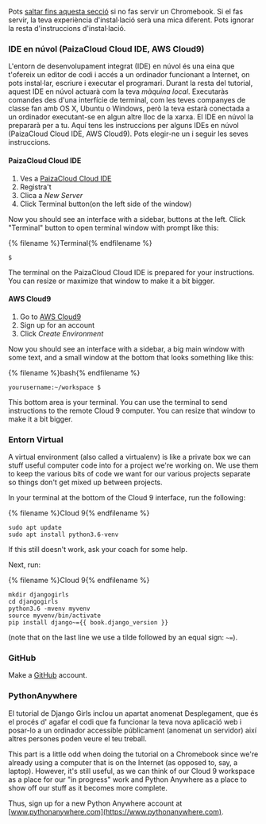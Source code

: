 Pots [saltar fins aquesta secció](http://tutorial.djangogirls.org/en/installation/#install-python) si no fas servir un Chromebook. Si el fas servir, la teva experiència d'instal·lació serà una mica diferent. Pots ignorar la resta d'instruccions d'instal·lació.

### IDE en núvol (PaizaCloud Cloud IDE, AWS Cloud9)

L'entorn de desenvolupament integrat (IDE) en núvol és una eina que t'ofereix un editor de codi i accés a un ordinador funcionant a Internet, on pots instal·lar, escriure i executar el programari. Durant la resta del tutorial, aquest IDE en núvol actuarà com la teva *màquina local*. Executaràs comandes des d'una interfície de terminal, com les teves companyes de classe fan amb OS X, Ubuntu o Windows, però la teva estarà conectada a un ordinador executant-se en algun altre lloc de la xarxa. El IDE en núvol la prepararà per a tu. Aquí tens les instruccions per alguns IDEs en núvol (PaizaCloud Cloud IDE, AWS Cloud9). Pots elegir-ne un i seguir les seves instruccions.

#### PaizaCloud Cloud IDE

1. Ves a [PaizaCloud Cloud IDE](https://paiza.cloud/)
2. Registra't
3. Clica a *New Server*
4. Click Terminal button(on the left side of the window)

Now you should see an interface with a sidebar, buttons at the left. Click "Terminal" button to open terminal window with prompt like this:

{% filename %}Terminal{% endfilename %}

    $
    

The terminal on the PaizaCloud Cloud IDE is prepared for your instructions. You can resize or maximize that window to make it a bit bigger.

#### AWS Cloud9

1. Go to [AWS Cloud9](https://aws.amazon.com/cloud9/)
2. Sign up for an account
3. Click *Create Environment*

Now you should see an interface with a sidebar, a big main window with some text, and a small window at the bottom that looks something like this:

{% filename %}bash{% endfilename %}

    yourusername:~/workspace $
    

This bottom area is your terminal. You can use the terminal to send instructions to the remote Cloud 9 computer. You can resize that window to make it a bit bigger.

### Entorn Virtual

A virtual environment (also called a virtualenv) is like a private box we can stuff useful computer code into for a project we're working on. We use them to keep the various bits of code we want for our various projects separate so things don't get mixed up between projects.

In your terminal at the bottom of the Cloud 9 interface, run the following:

{% filename %}Cloud 9{% endfilename %}

    sudo apt update
    sudo apt install python3.6-venv
    

If this still doesn't work, ask your coach for some help.

Next, run:

{% filename %}Cloud 9{% endfilename %}

    mkdir djangogirls
    cd djangogirls
    python3.6 -mvenv myvenv
    source myvenv/bin/activate
    pip install django~={{ book.django_version }}
    

(note that on the last line we use a tilde followed by an equal sign: `~=`).

### GitHub

Make a [GitHub](https://github.com) account.

### PythonAnywhere

El tutorial de Django Girls inclou un apartat anomenat Desplegament, que és el procés d' agafar el codi que fa funcionar la teva nova aplicació web i posar-lo a un ordinador accessible públicament (anomenat un servidor) així altres persones poden veure el teu treball.

This part is a little odd when doing the tutorial on a Chromebook since we're already using a computer that is on the Internet (as opposed to, say, a laptop). However, it's still useful, as we can think of our Cloud 9 workspace as a place for our "in progress" work and Python Anywhere as a place to show off our stuff as it becomes more complete.

Thus, sign up for a new Python Anywhere account at [www.pythonanywhere.com](https://www.pythonanywhere.com).